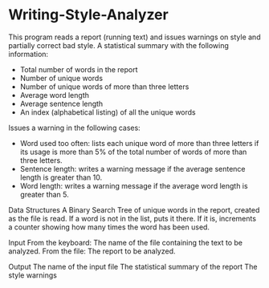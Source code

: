 # Writing-Style-Analyzer
This program reads a report (running text) and issues warnings on style and partially correct bad style.
A statistical summary with the following information:
- Total number of words in the report
- Number of unique words
- Number of unique words of more than three letters
- Average word length 
- Average sentence length
- An index (alphabetical listing) of all the unique words

Issues a warning in the following cases:
- Word used too often: lists each unique word of more than three letters if its usage is more than 5% of the total number of words of more than three letters.
- Sentence length: writes a warning message if the average sentence length is greater than 10.
- Word length: writes a warning message if the average word length is greater than 5.

Data Structures
A Binary Search Tree of unique words in the report, created as the file is read. If a word is not in the list, puts it there. If it is, increments a counter showing how many times the word has been used.

Input
From the keyboard:  The name of the file containing the text to be analyzed.
From the file:  The report to be analyzed. 

Output 
The name of the input file
The statistical summary of the report
The style warnings
